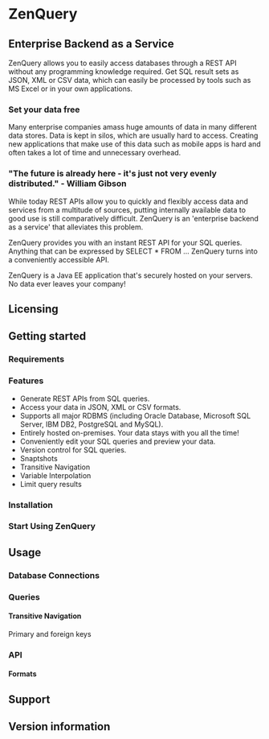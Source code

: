 ZenQuery
========

## Enterprise Backend as a Service

ZenQuery allows you to easily access databases through a REST API without any programming knowledge required.
Get SQL result sets as JSON, XML or CSV data, which can easily be processed by tools such as MS Excel or in your own applications.

### Set your data free

Many enterprise companies amass huge amounts of data in many different data stores. Data is kept in silos, which are usually hard to access.
Creating new applications that make use of this data such as mobile apps is hard and often takes a lot of time and unnecessary overhead.

### "The future is already here - it's just not very evenly distributed." - William Gibson

While today REST APIs allow you to quickly and flexibly access data and services from a multitude of sources,
putting internally available data to good use is still comparatively difficult. ZenQuery is an 'enterprise backend as a service'
that alleviates this problem.

ZenQuery provides you with an instant REST API for your SQL queries. Anything that can be expressed by SELECT * FROM ...
ZenQuery turns into a conveniently accessible API.

ZenQuery is a Java EE application that's securely hosted on your servers. No data ever leaves your company!

## Licensing

## Getting started

### Requirements

### Features

* Generate REST APIs from SQL queries.
* Access your data in JSON, XML or CSV formats.
* Supports all major RDBMS (including Oracle Database, Microsoft SQL Server, IBM DB2, PostgreSQL and MySQL).
* Entirely hosted on-premises. Your data stays with you all the time!
* Conveniently edit your SQL queries and preview your data.
* Version control for SQL queries.
* Snaptshots
* Transitive Navigation
* Variable Interpolation
* Limit query results

### Installation

### Start Using ZenQuery

## Usage

### Database Connections

### Queries

#### Transitive Navigation
Primary and foreign keys

### API

#### Formats

## Support

## Version information
